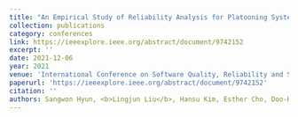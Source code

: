 ```yaml
---
title: "An Empirical Study of Reliability Analysis for Platooning System-of-Systems"
collection: publications
category: conferences
link: https://ieeexplore.ieee.org/abstract/document/9742152
excerpt: ''
date: 2021-12-06
year: 2021
venue: 'International Conference on Software Quality, Reliability and Security Companion (QRS-C)'
paperurl: 'https://ieeexplore.ieee.org/abstract/document/9742152'
citation: ''
authors: Sangwon Hyun, <b>Lingjun Liu</b>, Hansu Kim, Esther Cho, Doo-Hwan Bae
---
```

